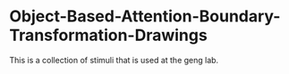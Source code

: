 # Object-Based-Attention-Boundary-Transformation-Drawings
This is a collection of stimuli that is used at the geng lab.
